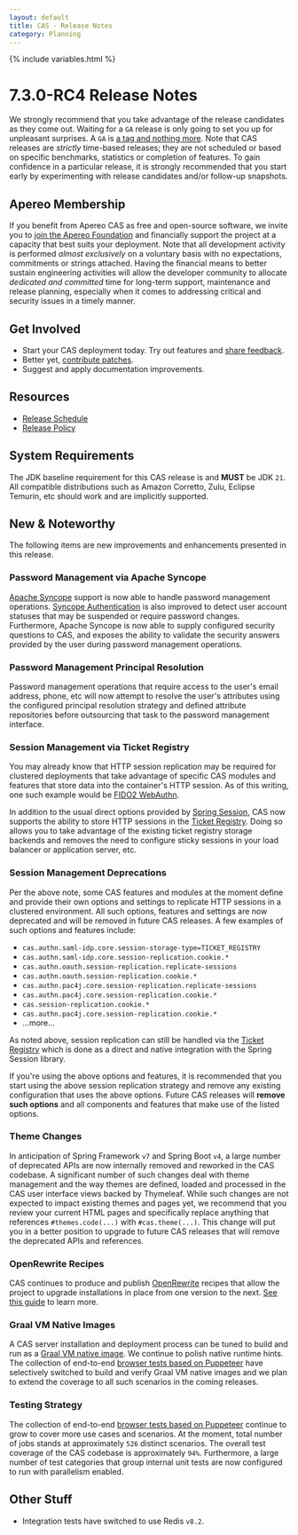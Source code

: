 ```yaml
---
layout: default
title: CAS - Release Notes
category: Planning
---
```


{% include variables.html %}

# 7.3.0-RC4 Release Notes

We strongly recommend that you take advantage of the release candidates as they come out. Waiting for a `GA` release is only going to set
you up for unpleasant surprises. A `GA` is [a tag and nothing more](https://apereo.github.io/2017/03/08/the-myth-of-ga-rel/). Note
that CAS releases are *strictly* time-based releases; they are not scheduled or based on specific benchmarks,
statistics or completion of features. To gain confidence in a particular
release, it is strongly recommended that you start early by experimenting with release candidates and/or follow-up snapshots.

## Apereo Membership

If you benefit from Apereo CAS as free and open-source software, we invite you
to [join the Apereo Foundation](https://www.apereo.org/content/apereo-membership)
and financially support the project at a capacity that best suits your deployment. Note that all development activity is performed
*almost exclusively* on a voluntary basis with no expectations, commitments or strings attached. Having the financial means to better
sustain engineering activities will allow the developer community to allocate *dedicated and committed* time for long-term support,
maintenance and release planning, especially when it comes to addressing critical and security issues in a timely manner.

## Get Involved

- Start your CAS deployment today. Try out features and [share feedback](/cas/Mailing-Lists.html).
- Better yet, [contribute patches](/cas/developer/Contributor-Guidelines.html).
- Suggest and apply documentation improvements.

## Resources

- [Release Schedule](https://github.com/apereo/cas/milestones)
- [Release Policy](/cas/developer/Release-Policy.html)

## System Requirements

The JDK baseline requirement for this CAS release is and **MUST** be JDK `21`. All compatible distributions
such as Amazon Corretto, Zulu, Eclipse Temurin, etc should work and are implicitly supported.

## New & Noteworthy

The following items are new improvements and enhancements presented in this release.

### Password Management via Apache Syncope

[Apache Syncope](../password_management/Password-Management-ApacheSyncope.html) support is now 
able to handle password management operations. [Syncope Authentication](../authentication/Syncope-Authentication.html) 
is also improved to detect user account statuses that may be suspended or require password changes. Furthermore,
Apache Syncope is now able to supply configured security questions to CAS, and exposes the ability to validate
the security answers provided by the user during password management operations.

### Password Management Principal Resolution

Password management operations that require access to the user's email address, phone, etc
will now attempt to resolve the user's attributes using the configured principal resolution strategy
and defined attribute repositories before outsourcing that task to the password management interface.
  
### Session Management via Ticket Registry

You may already know that HTTP session replication may be required for clustered deployments that take advantage of specific CAS
modules and features that store data into the container's HTTP session. As of this writing, one such example
would be [FIDO2 WebAuthn](../mfa/FIDO2-WebAuthn-Authentication.html).

In addition to the usual direct options provided by [Spring Session](../webflow/Webflow-Customization-Sessions-ServerSide.html), CAS now 
supports the ability to store HTTP sessions in the [Ticket Registry](../webflow/Webflow-Customization-Sessions-ServerSide-TicketRegistry.html).
Doing so allows you to take advantage of the existing ticket registry storage backends and removes the need to configure
sticky sessions in your load balancer or application server, etc.

### Session Management Deprecations

Per the above note, some CAS features and modules at the moment define and provide their own options and settings to
replicate HTTP sessions in a clustered environment. All such options, features and settings are now deprecated
and will be removed in future CAS releases. A few examples of such options and features include:

- `cas.authn.saml-idp.core.session-storage-type=TICKET_REGISTRY`
- `cas.authn.saml-idp.core.session-replication.cookie.*`
- `cas.authn.oauth.session-replication.replicate-sessions`
- `cas.authn.oauth.session-replication.cookie.*`
- `cas.authn.pac4j.core.session-replication.replicate-sessions`
- `cas.authn.pac4j.core.session-replication.cookie.*`
- `cas.session-replication.cookie.*`
- `cas.authn.pac4j.core.session-replication.cookie.*`
- ...more...
    
As noted above, session replication can still be handled via the 
[Ticket Registry](../webflow/Webflow-Customization-Sessions-ServerSide-TicketRegistry.html)
which is done as a direct and native integration with the Spring Session library. 
        
If you're using the above options and features, it is recommended that you start using the above session replication strategy
and remove any existing configuration that uses the above options. Future CAS releases will
**remove such options** and all components and features that make use of the listed options.
  
### Theme Changes

In anticipation of Spring Framework `v7` and Spring Boot `v4`, a large number of deprecated APIs are now 
internally removed and reworked in the CAS codebase. A significant number of such changes deal with theme management
and the way themes are defined, loaded and processed in the CAS user interface views backed by Thymeleaf. 
While such changes are not expected to impact existing themes and pages yet, we recommend that you review your current HTML pages
and specifically replace anything that references `#themes.code(...)` with `#cas.theme(...)`. This change will 
put you in a better position to upgrade to future CAS releases that will remove the deprecated APIs and references.

### OpenRewrite Recipes

CAS continues to produce and publish [OpenRewrite](https://docs.openrewrite.org/) recipes that allow the project to upgrade installations
in place from one version to the next. [See this guide](../installation/OpenRewrite-Upgrade-Recipes.html) to learn more.

### Graal VM Native Images

A CAS server installation and deployment process can be tuned to build and run
as a [Graal VM native image](../installation/GraalVM-NativeImage-Installation.html). We continue to polish native runtime hints.
The collection of end-to-end [browser tests based on Puppeteer](../../developer/Test-Process.html) have selectively switched
to build and verify Graal VM native images and we plan to extend the coverage to all such scenarios in the coming releases.

### Testing Strategy

The collection of end-to-end [browser tests based on Puppeteer](../../developer/Test-Process.html) continue to grow to cover more use cases
and scenarios. At the moment, total number of jobs stands at approximately `526` distinct scenarios. The overall
test coverage of the CAS codebase is approximately `94%`. Furthermore, a large number of test categories that group internal unit tests
are now configured to run with parallelism enabled.

## Other Stuff
     
- Integration tests have switched to use Redis `v8.2`.
